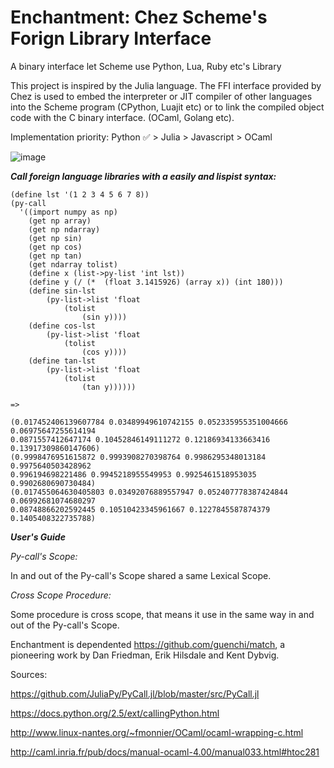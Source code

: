 # Enchantment: Chez Scheme's Forign Library Interface

A binary interface let Scheme use Python, Lua, Ruby etc's Library

This project is inspired by the Julia language. The FFI interface provided by Chez is used to embed the interpreter or JIT compiler of other languages into the Scheme program (CPython, Luajit etc) or to link the compiled object code with the C binary interface. (OCaml, Golang etc).

Implementation priority: Python ✅ > Julia > Javascript > OCaml

![image](https://github.com/guenchi/Enchantment/blob/master/img/py-call.png)

***Call foreign language libraries with a easily and lispist syntax:***

```
(define lst '(1 2 3 4 5 6 7 8))
(py-call 
  '((import numpy as np)
    (get np array)
    (get np ndarray)
    (get np sin)
    (get np cos)
    (get np tan)
    (get ndarray tolist)
    (define x (list->py-list 'int lst))
    (define y (/ (*  (float 3.1415926) (array x)) (int 180)))
    (define sin-lst 
        (py-list->list 'float 
            (tolist 
                (sin y))))
    (define cos-lst 
        (py-list->list 'float 
            (tolist 
                (cos y))))
    (define tan-lst 
        (py-list->list 'float 
            (tolist 
                (tan y))))))

=> 

(0.017452406139607784 0.03489949610742155 0.052335955351004666 0.06975647255614194
0.0871557412647174 0.10452846149111272 0.12186934133663416 0.13917309860147606)
(0.9998476951615872 0.9993908270398764 0.9986295348013184 0.9975640503428962
0.996194698221486 0.9945218955549953 0.9925461518953035 0.9902680690730484)
(0.017455064630405803 0.03492076889557947 0.052407778387424844 0.06992681074680297
0.08748866202592445 0.10510423345961667 0.1227845587874379 0.1405408322735788) 
```

***User's Guide***

*Py-call's Scope:*

In and out of the Py-call's Scope shared a same Lexical Scope.

*Cross Scope Procedure:*

Some procedure is cross scope, that means it use in the same way in and out of the Py-call's Scope.


Enchantment is dependented https://github.com/guenchi/match, a pioneering work by Dan Friedman, Erik Hilsdale and Kent Dybvig.


Sources:

https://github.com/JuliaPy/PyCall.jl/blob/master/src/PyCall.jl

https://docs.python.org/2.5/ext/callingPython.html

http://www.linux-nantes.org/~fmonnier/OCaml/ocaml-wrapping-c.html

http://caml.inria.fr/pub/docs/manual-ocaml-4.00/manual033.html#htoc281
